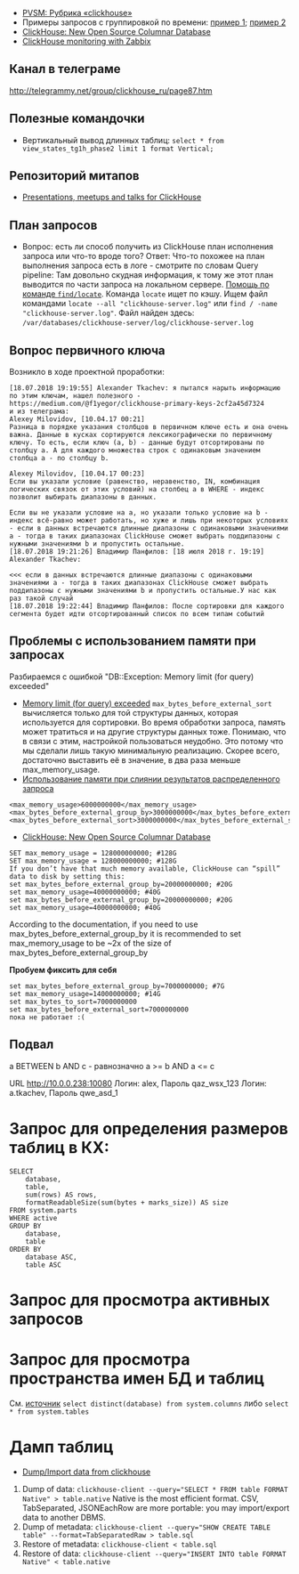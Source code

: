 
- [PVSM: Рубрика «clickhouse»](http://www.pvsm.ru/cat/clickhouse)
- Примеры запросов с группировкой по времени: [пример 1](https://gist.github.com/alexey-milovidov/2dee968eb95df63b271208f89d3697c3); [пример 2](https://gist.github.com/alexey-milovidov/6fd9246ce44b48345bee3a0df3da5ab0)
- [ClickHouse: New Open Source Columnar Database](https://www.percona.com/blog/2017/02/13/clickhouse-new-opensource-columnar-database/)
- [ClickHouse monitoring with Zabbix](https://www.altinity.com/blog/2018/9/3/clickhouse-monitoring-zabbix)

## Канал в телеграме
http://telegrammy.net/group/clickhouse_ru/page87.htm

## Полезные командочки
- Вертикальный вывод длинных таблиц: `select * from view_states_tg1h_phase2 limit 1 format Vertical;`

## Репозиторий митапов
- [Presentations, meetups and talks for ClickHouse](https://github.com/yandex/clickhouse-presentations.git)

## План запросов
- Вопрос: есть ли способ получить из ClickHouse план исполнения запроса или что-то вроде того?
Ответ: Что-то похожее на план выполнения запроса есть в логе - смотрите по словам Query pipeline: Там довольно скудная информация, к тому же этот план выводится по части запроса на локальном сервере.
[Помощь по команде `find/locate`](https://www.gnu.org/software/findutils/).
Команда `locate` ищет по кэшу.
Ищем файл командами `locate --all "clickhouse-server.log"` или `find / -name "clickhouse-server.log"`.
Файл найден здесь: `/var/databases/clickhouse-server/log/clickhouse-server.log`

## Вопрос первичного ключа
Возникло в ходе проектной проработки:
```
[18.07.2018 19:19:55] Alexander Tkachev: я пытался нарыть информацию по этим ключам, нашел полезного - https://medium.com/@f1yegor/clickhouse-primary-keys-2cf2a45d7324
и из телеграма:
Alexey Milovidov, [10.04.17 00:21]
Разница в порядке указания столбцов в первичном ключе есть и она очень важна. Данные в кусках сортируются лексикографически по первичному ключу. То есть, если ключ (a, b) - данные будут отсортированы по столбцу a. А для каждого множества строк с одинаковым значением столбца a - по столбцу b.

Alexey Milovidov, [10.04.17 00:23]
Если вы указали условие (равенство, неравенство, IN, комбинация логических связок от этих условий) на столбец a в WHERE - индекс позволит выбирать диапазоны в данных.

Если вы не указали условие на a, но указали только условие на b - индекс всё-равно может работать, но хуже и лишь при некоторых условиях - если в данных встречаются длинные диапазоны с одинаковыми значениями a - тогда в таких диапазонах ClickHouse сможет выбрать поддипазоны с нужными значениями b и пропустить остальные.
[18.07.2018 19:21:26] Владимир Панфилов: [18 июля 2018 г. 19:19] Alexander Tkachev: 

<<< если в данных встречаются длинные диапазоны с одинаковыми значениями a - тогда в таких диапазонах ClickHouse сможет выбрать поддипазоны с нужными значениями b и пропустить остальные.У нас как раз такой случай
[18.07.2018 19:22:44] Владимир Панфилов: После сортировки для каждого сегмента будет идти отсортированный список по всем типам событий
```

## Проблемы с использованием памяти при запросах
Разбираемся с ошибкой "DB::Exception: Memory limit (for query) exceeded"
- [Memory limit (for query) exceeded](https://groups.google.com/forum/#!topic/clickhouse/JhW9x9clTl8)
`max_bytes_before_external_sort` вычисляется только для той структуры данных, которая используется для сортировки. 
Во время обработки запроса, память может тратиться и на другие структуры данных тоже.
Понимаю, что в связи с этим, настройкой пользоваться неудобно. Это потому что мы сделали лишь такую минимальную реализацию.
Скорее всего, достаточно выставить её в значение, в два раза меньше max_memory_usage.
- [Использование памяти при слиянии результатов распределенного запроса](https://groups.google.com/forum/#!topic/clickhouse/bvnqS_ecwU4)
```
<max_memory_usage>6000000000</max_memory_usage>
<max_bytes_before_external_group_by>3000000000</max_bytes_before_external_group_by>
<max_bytes_before_external_sort>3000000000</max_bytes_before_external_sort>
```
- [ClickHouse: New Open Source Columnar Database](https://www.percona.com/blog/2017/02/13/clickhouse-new-opensource-columnar-database/)
```
SET max_memory_usage = 128000000000; #128G
SET max_memory_usage = 128000000000; #128G
If you don’t have that much memory available, ClickHouse can “spill” data to disk by setting this:
set max_bytes_before_external_group_by=20000000000; #20G
set max_memory_usage=40000000000; #40G
set max_bytes_before_external_group_by=20000000000; #20G
set max_memory_usage=40000000000; #40G
```
According to the documentation, if you need to use max_bytes_before_external_group_by it is recommended to set max_memory_usage to be ~2x of the size of max_bytes_before_external_group_by

**Пробуем фиксить для себя**
```
set max_bytes_before_external_group_by=7000000000; #7G
set max_memory_usage=14000000000; #14G
set max_bytes_to_sort=7000000000
set max_bytes_before_external_sort=7000000000
пока не работает :(
```
## Подвал
a BETWEEN b AND c - равнозначно a >= b AND a <= c


URL http://10.0.0.238:10080
Логин: alex, Пароль qaz_wsx_123
Логин: a.tkachev, Пароль qwe_asd_1

# Запрос для определения размеров таблиц в КХ:
```
SELECT
    database,
    table,
    sum(rows) AS rows,
    formatReadableSize(sum(bytes + marks_size)) AS size
FROM system.parts
WHERE active
GROUP BY
    database,
    table
ORDER BY
    database ASC,
    table ASC
```

# Запрос для просмотра активных запросов

# Запрос для просмотра пространства имен БД и таблиц
См. [источник](https://clickhouse.yandex/docs/ru/operations/system_tables/)
`select distinct(database) from system.columns`
либо
`select * from system.tables`

# Дамп таблиц
- [Dump/Import data from clickhouse](https://groups.google.com/forum/#!topic/clickhouse/Dx0CsFGbk7c)
1. Dump of data:
`clickhouse-client --query="SELECT * FROM table FORMAT Native" > table.native`
Native is the most efficient format. 
CSV, TabSeparated, JSONEachRow are more portable: you may import/export data to another DBMS.
2. Dump of metadata:
`clickhouse-client --query="SHOW CREATE TABLE table" --format=TabSeparatedRaw > table.sql`
3. Restore of metadata:
`clickhouse-client < table.sql`
4. Restore of data:
`clickhouse-client --query="INSERT INTO table FORMAT Native" < table.native`
